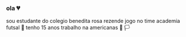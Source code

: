 ### ola 💔


 sou estudante do colegio benedita rosa rezende 
 jogo no time academia futsal 🥇
 tenho 15 anos
 trabalho na americanas 🥇 🏳
